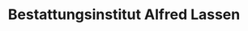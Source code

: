 ---
title: "Bestattungsinstitut Alfred Lassen"
url: /kappeln/bestattungsinstitut-alfred-lassen/
shop: Bestattungen
---